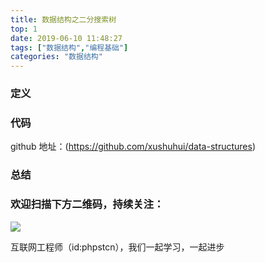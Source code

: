 ```yaml
---
title: 数据结构之二分搜索树
top: 1
date: 2019-06-10 11:48:27
tags: ["数据结构","编程基础"]
categories: "数据结构"
---
```

### 定义

### 代码

github 地址：(https://github.com/xushuhui/data-structures)

### 总结

### 欢迎扫描下方二维码，持续关注：
![](https://ww1.sinaimg.cn/large/a616b9a4gy1g4xzv954a4j20760763yo.jpg)

互联网工程师（id:phpstcn），我们一起学习，一起进步